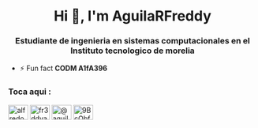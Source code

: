 <h1 align="center">Hi 🤝​, I'm AguilaRFreddy</h1>
<h3 align="center">Estudiante de ingenieria en sistemas computacionales en el Instituto tecnologico de morelia</h3>

- ⚡ Fun fact **CODM A1fA396**

<h3 align="left">Toca aqui :</h3>
<p align="left">
<a href="https://fb.com/alfredo aguilar" target="blank"><img align="center" src="https://raw.githubusercontent.com/rahuldkjain/github-profile-readme-generator/master/src/images/icons/Social/facebook.svg" alt="alfredo aguilar" height="30" width="40" /></a>
<a href="https://instagram.com/fr3ddyaguilar" target="blank"><img align="center" src="https://raw.githubusercontent.com/rahuldkjain/github-profile-readme-generator/master/src/images/icons/Social/instagram.svg" alt="fr3ddyaguilar" height="30" width="40" /></a>
<a href="https://www.youtube.com/c/@aguilar7239" target="blank"><img align="center" src="https://raw.githubusercontent.com/rahuldkjain/github-profile-readme-generator/master/src/images/icons/Social/youtube.svg" alt="@aguilar7239" height="30" width="40" /></a>
<a href="https://discord.gg/9BcQbfHN" target="blank"><img align="center" src="https://raw.githubusercontent.com/rahuldkjain/github-profile-readme-generator/master/src/images/icons/Social/discord.svg" alt="9BcQbfHN" height="30" width="40" /></a>
</p>

